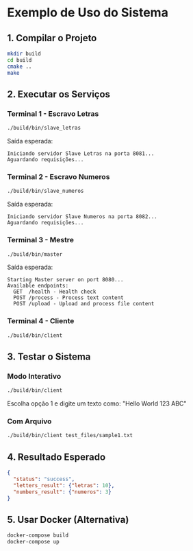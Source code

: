 # Exemplo de Uso do Sistema

## 1. Compilar o Projeto
```bash
mkdir build
cd build
cmake ..
make
```

## 2. Executar os Serviços

### Terminal 1 - Escravo Letras
```bash
./build/bin/slave_letras
```
Saída esperada:
```
Iniciando servidor Slave Letras na porta 8081...
Aguardando requisições...
```

### Terminal 2 - Escravo Numeros  
```bash
./build/bin/slave_numeros
```
Saída esperada:
```
Iniciando servidor Slave Numeros na porta 8082...
Aguardando requisições...
```

### Terminal 3 - Mestre
```bash
./build/bin/master
```
Saída esperada:
```
Starting Master server on port 8080...
Available endpoints:
  GET  /health - Health check
  POST /process - Process text content
  POST /upload - Upload and process file content
```

### Terminal 4 - Cliente
```bash
./build/bin/client
```

## 3. Testar o Sistema

### Modo Interativo
```bash
./build/bin/client
```
Escolha opção 1 e digite um texto como: "Hello World 123 ABC"

### Com Arquivo
```bash
./build/bin/client test_files/sample1.txt
```

## 4. Resultado Esperado
```json
{
  "status": "success",
  "letters_result": {"letras": 10},
  "numbers_result": {"numeros": 3}
}
```

## 5. Usar Docker (Alternativa)
```bash
docker-compose build
docker-compose up
```
